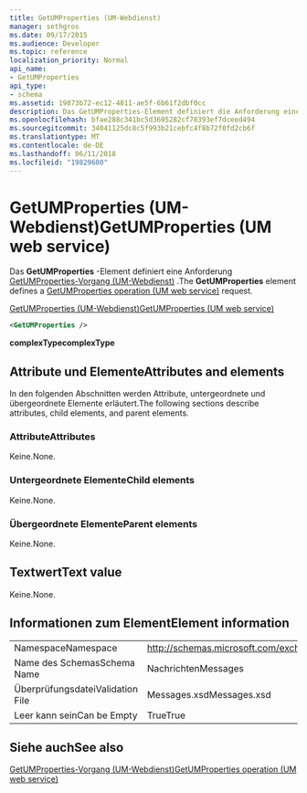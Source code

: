 ```yaml
---
title: GetUMProperties (UM-Webdienst)
manager: sethgros
ms.date: 09/17/2015
ms.audience: Developer
ms.topic: reference
localization_priority: Normal
api_name:
- GetUMProperties
api_type:
- schema
ms.assetid: 19873b72-ec12-4811-ae5f-6b61f2dbf0cc
description: Das GetUMProperties-Element definiert die Anforderung einer GetUMProperties-Operation (UM-Webdienst).
ms.openlocfilehash: bfae288c341bc5d3605282cf78393ef7dceed494
ms.sourcegitcommit: 34041125dc8c5f993b21cebfc4f8b72f0fd2cb6f
ms.translationtype: MT
ms.contentlocale: de-DE
ms.lasthandoff: 06/11/2018
ms.locfileid: "19829680"
---
```

# <a name="getumproperties-um-web-service"></a><span data-ttu-id="a2d12-103">GetUMProperties (UM-Webdienst)</span><span class="sxs-lookup"><span data-stu-id="a2d12-103">GetUMProperties (UM web service)</span></span>

<span data-ttu-id="a2d12-104">Das **GetUMProperties** -Element definiert eine Anforderung [GetUMProperties-Vorgang (UM-Webdienst)](getumproperties-operation-um-web-service.md) .</span><span class="sxs-lookup"><span data-stu-id="a2d12-104">The **GetUMProperties** element defines a [GetUMProperties operation (UM web service)](getumproperties-operation-um-web-service.md) request.</span></span> 
  
[<span data-ttu-id="a2d12-105">GetUMProperties (UM-Webdienst)</span><span class="sxs-lookup"><span data-stu-id="a2d12-105">GetUMProperties (UM web service)</span></span>](getumproperties-um-web-service.md)
  
```xml
<GetUMProperties />
```

 <span data-ttu-id="a2d12-106">**complexType**</span><span class="sxs-lookup"><span data-stu-id="a2d12-106">**complexType**</span></span>
## <a name="attributes-and-elements"></a><span data-ttu-id="a2d12-107">Attribute und Elemente</span><span class="sxs-lookup"><span data-stu-id="a2d12-107">Attributes and elements</span></span>

<span data-ttu-id="a2d12-108">In den folgenden Abschnitten werden Attribute, untergeordnete und übergeordnete Elemente erläutert.</span><span class="sxs-lookup"><span data-stu-id="a2d12-108">The following sections describe attributes, child elements, and parent elements.</span></span>
  
### <a name="attributes"></a><span data-ttu-id="a2d12-109">Attribute</span><span class="sxs-lookup"><span data-stu-id="a2d12-109">Attributes</span></span>

<span data-ttu-id="a2d12-110">Keine.</span><span class="sxs-lookup"><span data-stu-id="a2d12-110">None.</span></span>
  
### <a name="child-elements"></a><span data-ttu-id="a2d12-111">Untergeordnete Elemente</span><span class="sxs-lookup"><span data-stu-id="a2d12-111">Child elements</span></span>

<span data-ttu-id="a2d12-112">Keine.</span><span class="sxs-lookup"><span data-stu-id="a2d12-112">None.</span></span>
  
### <a name="parent-elements"></a><span data-ttu-id="a2d12-113">Übergeordnete Elemente</span><span class="sxs-lookup"><span data-stu-id="a2d12-113">Parent elements</span></span>

<span data-ttu-id="a2d12-114">Keine.</span><span class="sxs-lookup"><span data-stu-id="a2d12-114">None.</span></span>
  
## <a name="text-value"></a><span data-ttu-id="a2d12-115">Textwert</span><span class="sxs-lookup"><span data-stu-id="a2d12-115">Text value</span></span>

<span data-ttu-id="a2d12-116">Keine.</span><span class="sxs-lookup"><span data-stu-id="a2d12-116">None.</span></span>
  
## <a name="element-information"></a><span data-ttu-id="a2d12-117">Informationen zum Element</span><span class="sxs-lookup"><span data-stu-id="a2d12-117">Element information</span></span>

|||
|:-----|:-----|
|<span data-ttu-id="a2d12-118">Namespace</span><span class="sxs-lookup"><span data-stu-id="a2d12-118">Namespace</span></span>  <br/> |http://schemas.microsoft.com/exchange/services/2006/messages  <br/> |
|<span data-ttu-id="a2d12-119">Name des Schemas</span><span class="sxs-lookup"><span data-stu-id="a2d12-119">Schema Name</span></span>  <br/> |<span data-ttu-id="a2d12-120">Nachrichten</span><span class="sxs-lookup"><span data-stu-id="a2d12-120">Messages</span></span>  <br/> |
|<span data-ttu-id="a2d12-121">Überprüfungsdatei</span><span class="sxs-lookup"><span data-stu-id="a2d12-121">Validation File</span></span>  <br/> |<span data-ttu-id="a2d12-122">Messages.xsd</span><span class="sxs-lookup"><span data-stu-id="a2d12-122">Messages.xsd</span></span>  <br/> |
|<span data-ttu-id="a2d12-123">Leer kann sein</span><span class="sxs-lookup"><span data-stu-id="a2d12-123">Can be Empty</span></span>  <br/> |<span data-ttu-id="a2d12-124">True</span><span class="sxs-lookup"><span data-stu-id="a2d12-124">True</span></span>  <br/> |
   
## <a name="see-also"></a><span data-ttu-id="a2d12-125">Siehe auch</span><span class="sxs-lookup"><span data-stu-id="a2d12-125">See also</span></span>



[<span data-ttu-id="a2d12-126">GetUMProperties-Vorgang (UM-Webdienst)</span><span class="sxs-lookup"><span data-stu-id="a2d12-126">GetUMProperties operation (UM web service)</span></span>](getumproperties-operation-um-web-service.md)

